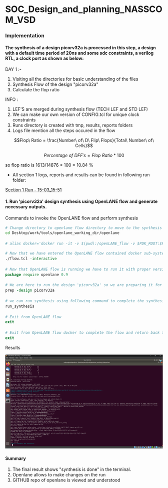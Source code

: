 # SOC_Design_and_planning_NASSCOM_VSD
### Implementation

#### The synthesis of a design picorv32a is processed in this step, a design with a default time period of 20ns and some sdc constraints, a verilog RTL, a clock port as shown as below:

DAY 1 :- 
1) Visiting all the directories for basic understanding of the files
2) Synthesis Flow of the design "picorv32a"
3) Calculate the flop ratio

INFO :
1) LEF'S are merged during synthesis flow (TECH LEF and STD LEF)
2) We can make our own version of CONFIG.tcl for unique clock constraints
3) Runs directory is created with tmp, results, reports folders
4) Logs file mention all the steps occured in the flow

```math
Flop\ Ratio = \frac{Number\ of\ D\ Flip\ Flops}{Total\ Number\ of\ Cells}
```
```math
Percentage\ of\ DFF's = Flop\ Ratio * 100 
```
so flop ratio is 1613/14876 * 100 = 10.84 %

* All section 1 logs, reports and results can be found in following run folder:

[Section 1 Run - 15-03_15-51](https://drive.google.com/file/d/1Be5T9Z0SsT0eHPfNZKv3csnGbdd7dQjv/view?usp=sharing)

#### 1. Run 'picorv32a' design synthesis using OpenLANE flow and generate necessary outputs.

Commands to invoke the OpenLANE flow and perform synthesis

```bash
# Change directory to openlane flow directory to move to the synthesis working software
cd Desktop/work/tools/openlane_working_dir/openlane

# alias docker='docker run -it -v $(pwd):/openLANE_flow -v $PDK_ROOT:$PDK_ROOT -e PDK_ROOT=$PDK_ROOT -u $(id -u $USER):$(id -g $USER) efabless/openlane:v0.21'

```
```tcl
# Now that we have entered the OpenLANE flow contained docker sub-system we can invoke the OpenLANE flow in the Interactive mode 
./flow.tcl -interactive

# Now that OpenLANE flow is running we have to run it with proper version and packages
package require openlane 0.9

# We are here to run the design 'picorv32a' so we are preparing it for the flow..
prep -design picorv32a

# we can run synthesis using following command to complete the synthesis
run_synthesis

# Exit from OpenLANE flow
exit

# Exit from OpenLANE flow docker to complete the flow and return back to the terminal
exit
```

Results 

![1](https://github.com/Jay1chand/SOC_Design_and_planning_NASSCOM_VSD/blob/main/Screenshot%202025-07-30%20162523.png)


#### Summary
1) The final result shows "synthesis is done" in the terminal.
2) Openlane allows to make changes on the run
3) GITHUB repo of openlane is viewed and understood
